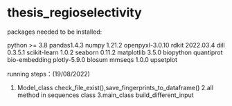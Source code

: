 # thesis_regioselectivity
packages needed to be installed:

python >= 3.8
pandas1.4.3
numpy 1.21.2
openpyxl-3.0.10
rdkit 2022.03.4
dill 0.3.5.1
scikit-learn 1.0.2
seaborn 0.11.2
matplotlib 3.5.0
biopython
quantiprot
bio-embedding
plotly-5.9.0 
blosum
mmseqs 1.0.0
upsetplot

running steps：(19/08/2022)
1. Model_class check_file_exist(),save_fingerprints_to_dataframe()
2.all method in sequences class
3.main_class build_different_input